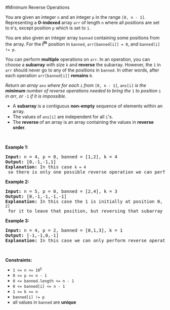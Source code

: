 #Minimum Reverse Operations
<p>You are given an integer <code>n</code> and an integer <code>p</code> in the range <code>[<font face="monospace">0</font>, n - 1]</code>. Representing a <strong>0-indexed</strong> array <code>arr</code> of length <code>n</code> where all positions are set to <code>0</code>'s, except position <code>p</code> which is set to <code>1</code>.</p>
<p>You are also given an integer array <code>banned</code> containing some positions from the array. For the <strong>i</strong><sup><strong>th</strong></sup> position in <code>banned</code>, <code>arr[banned[i]] = 0</code>, and <code>banned[i] != p</code>.</p>
<p>You can perform <strong>multiple</strong> operations on <code>arr</code>. In an operation, you can choose a <strong>subarray</strong> with size <code>k</code> and <strong>reverse</strong> the subarray. However, the <code>1</code> in <code>arr</code> should never go to any of the positions in <code>banned</code>. In other words, after each operation <code>arr[banned[i]]</code> <strong>remains</strong> <code>0</code>.</p>
<p><em>Return an array</em> <code>ans</code> <em>where</em><em> for each </em><code>i</code><em> from </em><code>[0, n - 1]</code>, <code>ans[i]</code> <em>is the <strong>minimum</strong> number of reverse operations needed to bring the</em> <code>1</code> <em>to position</em> <code>i</code><em> in arr</em>, <em>or</em> <code>-1</code> <em>if it is impossible</em>.</p>
<ul>
<li>A <strong>subarray</strong> is a contiguous <strong>non-empty</strong> sequence of elements within an array.</li>
<li>The values of <code>ans[i]</code> are independent for all <code>i</code>'s.</li>
<li>The <strong>reverse </strong>of an array is an array containing the values in <strong>reverse order</strong>.</li>
</ul>
<p> </p>
<p><strong class="example">Example 1:</strong></p>
<pre><strong>Input:</strong> n = 4, p = 0, banned = [1,2], k = 4
<strong>Output:</strong> [0,-1,-1,1]
<strong>Explanation:</strong> In this case <code>k = 4</code> so there is only one possible reverse operation we can perform, which is reversing the whole array. Initially, 1<strong> </strong>is placed at position 0 so the amount of operations we need for position 0 is <code>0</code>. We can never place a 1 on the banned positions, so the answer for positions 1 and 2 is <code>-1</code>. Finally, with one reverse operation we can bring the 1 to index 3, so the answer for position 3 is <code>1</code>. 
</pre>
<p><strong class="example">Example 2:</strong></p>
<pre><strong>Input:</strong> n = 5, p = 0, banned = [2,4], k = 3
<strong>Output:</strong> [0,-1,-1,-1,-1]
<strong>Explanation:</strong> In this case the 1 is initially at position 0, so the answer for that position is <code>0</code>. We can perform reverse operations of size 3. The 1 is currently located at position 0, so we need to reverse the subarray <code>[0, 2]</code> for it to leave that position, but reversing that subarray makes position 2 have a 1, which shouldn't happen. So, we can't move the 1 from position 0, making the result for all the other positions <code>-1</code>. 
</pre>
<p><strong class="example">Example 3:</strong></p>
<pre><strong>Input:</strong> n = 4, p = 2, banned = [0,1,3], k = 1
<strong>Output:</strong> [-1,-1,0,-1]
<strong>Explanation:</strong> In this case we can only perform reverse operations of size 1.<strong> </strong>So the 1 never changes its position.
</pre>
<p> </p>
<p><strong>Constraints:</strong></p>
<ul>
<li><code>1 &lt;= n &lt;= 10<sup>5</sup></code></li>
<li><code>0 &lt;= p &lt;= n - 1</code></li>
<li><code>0 &lt;= banned.length &lt;= n - 1</code></li>
<li><code>0 &lt;= banned[i] &lt;= n - 1</code></li>
<li><code>1 &lt;= k &lt;= n </code></li>
<li><code>banned[i] != p</code></li>
<li>all values in <code>banned</code> are <strong>unique</strong> </li>
</ul>

